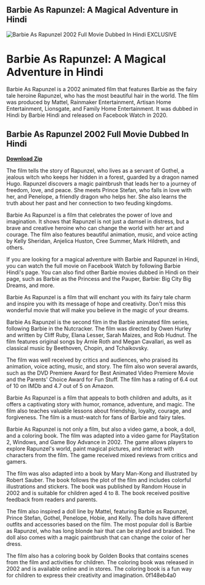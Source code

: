 ## Barbie As Rapunzel: A Magical Adventure in Hindi

 
![Barbie As Rapunzel 2002 Full Movie Dubbed In Hindi EXCLUSIVE](https://pic.bstarstatic.com/ugc/937709310041b49b59f968458d014cbe.jpg@1200w_630h_1e_1c_1f.webp)

 
# Barbie As Rapunzel: A Magical Adventure in Hindi
 
Barbie As Rapunzel is a 2002 animated film that features Barbie as the fairy tale heroine Rapunzel, who has the most beautiful hair in the world. The film was produced by Mattel, Rainmaker Entertainment, Artisan Home Entertainment, Lionsgate, and Family Home Entertainment. It was dubbed in Hindi by Barbie Hindi and released on Facebook Watch in 2020.
 
## Barbie As Rapunzel 2002 Full Movie Dubbed In Hindi


[**Download Zip**](https://www.google.com/url?q=https%3A%2F%2Furluss.com%2F2tKN6M&sa=D&sntz=1&usg=AOvVaw1UcOzK76OFHcq_zFUtkjpd)

 
The film tells the story of Rapunzel, who lives as a servant of Gothel, a jealous witch who keeps her hidden in a forest, guarded by a dragon named Hugo. Rapunzel discovers a magic paintbrush that leads her to a journey of freedom, love, and peace. She meets Prince Stefan, who falls in love with her, and Penelope, a friendly dragon who helps her. She also learns the truth about her past and her connection to two feuding kingdoms.
 
Barbie As Rapunzel is a film that celebrates the power of love and imagination. It shows that Rapunzel is not just a damsel in distress, but a brave and creative heroine who can change the world with her art and courage. The film also features beautiful animation, music, and voice acting by Kelly Sheridan, Anjelica Huston, Cree Summer, Mark Hildreth, and others.
 
If you are looking for a magical adventure with Barbie and Rapunzel in Hindi, you can watch the full movie on Facebook Watch by following Barbie Hindi's page. You can also find other Barbie movies dubbed in Hindi on their page, such as Barbie as the Princess and the Pauper, Barbie: Big City Big Dreams, and more.
 
Barbie As Rapunzel is a film that will enchant you with its fairy tale charm and inspire you with its message of hope and creativity. Don't miss this wonderful movie that will make you believe in the magic of your dreams.
  
Barbie As Rapunzel is the second film in the Barbie animated film series, following Barbie in the Nutcracker. The film was directed by Owen Hurley and written by Cliff Ruby, Elana Lesser, Sarah Maizes, and Rob Hudnut. The film features original songs by Arnie Roth and Megan Cavallari, as well as classical music by Beethoven, Chopin, and Tchaikovsky.
 
The film was well received by critics and audiences, who praised its animation, voice acting, music, and story. The film also won several awards, such as the DVD Premiere Award for Best Animated Video Premiere Movie and the Parents' Choice Award for Fun Stuff. The film has a rating of 6.4 out of 10 on IMDb and 4.7 out of 5 on Amazon.
 
Barbie As Rapunzel is a film that appeals to both children and adults, as it offers a captivating story with humor, romance, adventure, and magic. The film also teaches valuable lessons about friendship, loyalty, courage, and forgiveness. The film is a must-watch for fans of Barbie and fairy tales.
  
Barbie As Rapunzel is not only a film, but also a video game, a book, a doll, and a coloring book. The film was adapted into a video game for PlayStation 2, Windows, and Game Boy Advance in 2002. The game allows players to explore Rapunzel's world, paint magical pictures, and interact with characters from the film. The game received mixed reviews from critics and gamers.
 
The film was also adapted into a book by Mary Man-Kong and illustrated by Robert Sauber. The book follows the plot of the film and includes colorful illustrations and stickers. The book was published by Random House in 2002 and is suitable for children aged 4 to 8. The book received positive feedback from readers and parents.
 
The film also inspired a doll line by Mattel, featuring Barbie as Rapunzel, Prince Stefan, Gothel, Penelope, Hobie, and Kelly. The dolls have different outfits and accessories based on the film. The most popular doll is Barbie as Rapunzel, who has long blonde hair that can be styled and braided. The doll also comes with a magic paintbrush that can change the color of her dress.
 
The film also has a coloring book by Golden Books that contains scenes from the film and activities for children. The coloring book was released in 2002 and is available online and in stores. The coloring book is a fun way for children to express their creativity and imagination.
 0f148eb4a0
